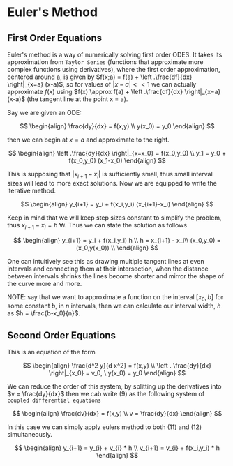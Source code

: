 # Euler's Method

## First Order Equations

Euler's method is a way of numerically solving first order ODES. It takes its approximation from `Taylor Series` (functions that approximate more complex functions using derivatives), where the first order approximation, centered around a, is given by $f(x;a) = f(a) + \left .\frac{df}{dx} \right|_{x=a} (x-a)$, so for values of $|x-a| << 1$ we can actually approximate $f(x)$ using $f(x) \approx f(a) + \left .\frac{df}{dx} \right|_{x=a} (x-a)$ (the tangent line at the point x = a).

Say we are given an ODE:

$$
\begin{align}
\frac{dy}{dx} = f(x,y) \\
y(x_0) = y_0
\end{align}
$$

then we can begin at $x = a$ and approximate to the right.

$$
\begin{align}
\left .\frac{dy}{dx} \right|_{x=x_0} = f(x_0,y_0) \\
y_1 = y_0 + f(x_0,y_0) (x_1-x_0)
\end{align}
$$

This is supposing that $|x_{i+1} - x_i|$ is sufficiently small, thus small interval sizes will lead to more exact solutions. Now we are equipped to write the iterative method.

$$
\begin{align}
y_{i+1} = y_i + f(x_i,y_i) (x_{i+1}-x_i)
\end{align}
$$

Keep in mind that we will keep step sizes constant to simplify the problem, thus $x_{i+1} - x_i = h \ \forall i$. Thus we can state the solution as follows

$$
\begin{align}
y_{i+1} = y_i + f(x_i,y_i) h \\
h = x_{i+1} - x_i\\
(x_0,y_0) = (x_0,y(x_0)) \\
\end{align}
$$

One can intuitively see this as drawing multiple tangent lines at even intervals and connecting them at their intersection, when the distance between intervals shrinks the lines become shorter and mirror the shape of the curve more and more.

NOTE: say that we want to approximate a function on the interval $[x_0,b]$ for some constant $b$, in $n$ intervals, then we can calculate our interval width, $h$ as $h = \frac{b-x_0}{n}$.

## Second Order Equations

This is an equation of the form

$$
\begin{align}
\frac{d^2 y}{d x^2} = f(x,y) \\
\left . \frac{dy}{dx} \right|_{x_0} = v_0, \ y(x_0) = y_0
\end{align}
$$

We can reduce the order of this system, by splitting up the derivatives into $v = \frac{dy}{dx}$ then we cab write $(9)$ as the following system of `coupled differential equations`

$$
\begin{align}
\frac{dv}{dx} = f(x,y) \\
v = \frac{dy}{dx}
\end{align}
$$

In this case we can simply apply eulers method to both $(11)$ and $(12)$ simultaneously.

$$
\begin{align}
y_{i+1} = y_{i} + v_{i} * h \\
v_{i+1} = v_{i} + f(x_i,y_i) * h
\end{align}
$$
